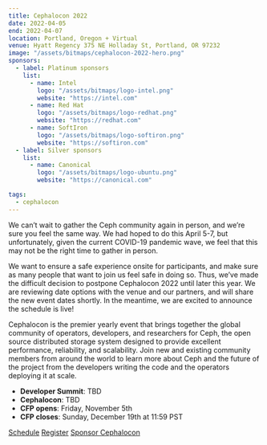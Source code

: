 ```yaml
---
title: Cephalocon 2022
date: 2022-04-05
end: 2022-04-07
location: Portland, Oregon + Virtual
venue: Hyatt Regency 375 NE Holladay St, Portland, OR 97232
image: "/assets/bitmaps/cephalocon-2022-hero.png"
sponsors:
  - label: Platinum sponsors
    list:
      - name: Intel
        logo: "/assets/bitmaps/logo-intel.png"
        website: "https://intel.com"
      - name: Red Hat
        logo: "/assets/bitmaps/logo-redhat.png"
        website: "https://redhat.com"
      - name: SoftIron
        logo: "/assets/bitmaps/logo-softiron.png"
        website: "https://softiron.com"
  - label: Silver sponsors
    list:
      - name: Canonical
        logo: "/assets/bitmaps/logo-ubuntu.png"
        website: "https://canonical.com"

tags:
  - cephalocon
---
```


We can’t wait to gather the Ceph community again in person, and we’re sure you feel the same way. We had hoped to do this April 5-7, but unfortunately, given the current COVID-19 pandemic wave, we feel that this may not be the right time to gather in person.

We want to ensure a safe experience onsite for participants, and make sure as many people that want to join us feel safe in doing so. Thus, we’ve made the difficult decision to postpone Cephalocon 2022 until later this year. We are reviewing date options with the venue and our partners, and will share the new event dates shortly. In the meantime, we are excited to announce the schedule is live!

Cephalocon is the premier yearly event that brings together the global community of operators, developers, and researchers for Ceph, the open source distributed storage system designed to provide excellent performance, reliability, and scalability. Join new and existing community members from around the world to learn more about Ceph and the future of the project from the developers writing the code and the operators deploying it at scale.

- **Developer Summit**: TBD
- **Cephalocon**: TBD
- **CFP opens**: Friday, November 5th
- **CFP closes**: Sunday, December 19th at 11:59 PST

<a class="button" href="https://ceph2022.sched.com/" rel="noreferrer noopener" target="_blank">Schedule</a>
<a class="button" href="https://events.linuxfoundation.org/cephalocon/register/" rel="noreferrer noopener" target="_blank">Register</a>
<a class="button" href="https://events.linuxfoundation.org/sponsor-ceph22" rel="noreferrer noopener" target="_blank">Sponsor Cephalocon</a>
